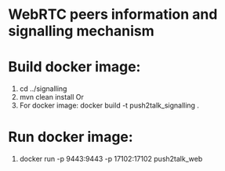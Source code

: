 # WebRTC peers information and signalling mechanism 

# Build docker image:
1. cd ../signalling
2. mvn clean install 
Or 
1. For docker image: docker build -t push2talk_signalling .

# Run docker image:
1. docker run -p 9443:9443 -p 17102:17102 push2talk_web